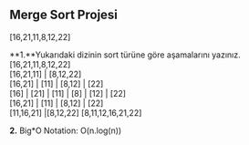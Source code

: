 ## Merge Sort Projesi

[16,21,11,8,12,22]

**1.**Yukarıdaki dizinin sort türüne göre aşamalarını yazınız.  
[16,21,11,8,12,22]  
[16,21,11] | [8,12,22]  
[16,21] | [11] | [8,12] | [22]  
[16] | [21] | [11] | [8] | [12] | [22]  
[16,21] | [11] | [8,12] | [22]  
[11,16,21] |[8,12,22]
[8,11,12,16,21,22]

**2.** Big\*O Notation: O(n.log(n))
